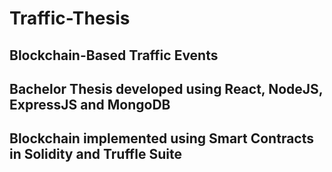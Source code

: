 # Traffic-Thesis

## Blockchain-Based Traffic Events

## Bachelor Thesis developed using React, NodeJS, ExpressJS and MongoDB

## Blockchain implemented using Smart Contracts in Solidity and Truffle Suite
